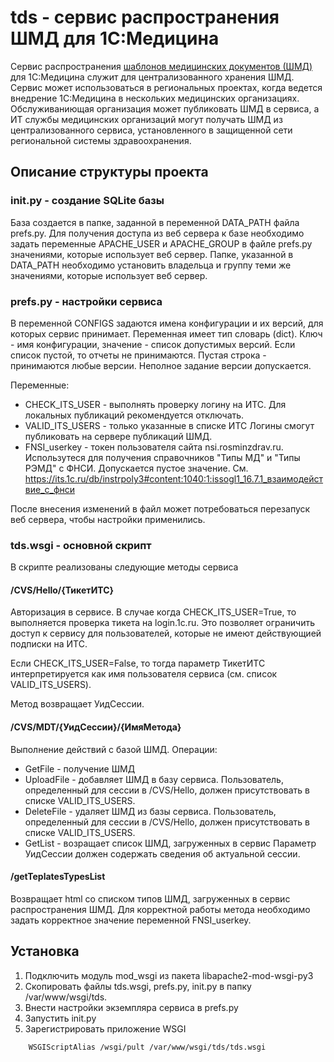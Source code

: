 # tds - сервис распространения ШМД для 1С:Медицина

Сервис распространения [шаблонов медицинских документов (ШМД)](https://solutions.1c.ru/catalog/clinic/emr) для 1С:Медицина служит для централизованного хранения ШМД. 
Сервис может использоваться в региональных проектах, когда ведется внедрение 1С:Медицина в нескольких медицинских организациях. Обслуживаниющая организация может публиковать ШМД в 
сервиса, а ИТ службы медицинских организаций могут получать ШМД из централизованного сервиса, установленного в защищенной сети региональной системы здравоохранения.

## Описание структуры проекта
### init.py - создание SQLite базы

База создается в папке, заданной в переменной DATA_PATH файла prefs.py. Для получения доступа из веб сервера к базе необходимо задать переменные APACHE_USER и APACHE_GROUP в файле prefs.py значениями, которые использует веб сервер. Папке, указанной в DATA_PATH необходимо установить владельца и группу теми же значениями, 
которые использует веб сервер.

### prefs.py - настройки сервиса 
В переменной  CONFIGS задаются имена конфигурации и их версий, для которых сервис принимает. Переменная имеет тип словарь (dict). 
Ключ - имя конфигурации, значение - список допустимых версий. Если список пустой, то отчеты не принимаются. Пустая строка - принимаются любые версии. Неполное задание версии допускается.

Переменные:
- CHECK_ITS_USER - выполнять проверку логину на ИТС. Для локальных публикаций рекомендуется отключать.
- VALID_ITS_USERS - только указанные в списке ИТС Логины смогут публиковать на сервере публикаций ШМД.
- FNSI_userkey - токен пользователя сайта nsi.rosminzdrav.ru. Использутеся для получения справочников "Типы МД" и "Типы РЭМД" с ФНСИ. Допускается пустое значение. См. https://its.1c.ru/db/instrpoly3#content:1040:1:issogl1_16.7.1_взаимодействие_с_фнси

После внесения изменений в файл может потребоваться перезапуск веб сервера, чтобы настройки применились.


### tds.wsgi - основной скрипт
В скрипте реализованы следующие методы сервиса
#### /CVS/Hello/{ТикетИТС}
Авторизация в сервисе. В случае когда CHECK_ITS_USER=True, то выполняется проверка тикета на login.1c.ru. Это позволяет ограничить доступ к сервису для пользователей, 
которые не имеют действующией подписки на ИТС. 

Если CHECK_ITS_USER=False, то тогда параметр ТикетИТС интерпретируется как имя пользователя сервиса (см. список VALID_ITS_USERS). 

Метод возвращает УидСессии. 
 
#### /CVS/MDT/{УидСессии}/{ИмяМетода}
Выполнение действий с базой ШМД. Операции: 
- GetFile - получение ШМД
- UploadFile - добавляет ШМД в базу сервиса. Пользователь, определенный для сессии в /CVS/Hello, должен присутствовать в списке VALID_ITS_USERS.
- DeleteFile - удаляет ШМД из базы сервиса. Пользователь, определенный для сессии в /CVS/Hello, должен присутствовать в списке VALID_ITS_USERS.
- GetList - возращает список ШМД, загруженных в сервис
Параметр УидСессии должен содержать сведения об актуальной сессии.

#### /getTeplatesTypesList
Возвращает html со списком типов ШМД, загруженных в сервис распространения ШМД. Для корректной работы метода необходимо задать корректное значение переменной FNSI_userkey.

## Установка
1) Подключить модуль mod_wsgi из пакета libapache2-mod-wsgi-py3
2) Скопировать файлы tds.wsgi, prefs.py, init.py в папку /var/www/wsgi/tds.
3) Внести настройки экземпляра сервиса в prefs.py
4) Запустить init.py
5) Зарегистрировать приложение WSGI
```
	WSGIScriptAlias /wsgi/pult /var/www/wsgi/tds/tds.wsgi
```

